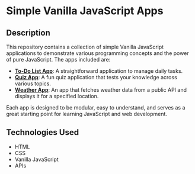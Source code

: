 # Simple Vanilla JavaScript Apps  

## Description  

This repository contains a collection of simple Vanilla JavaScript applications to demonstrate various programming concepts and the power of pure JavaScript. The apps included are:  

- **[To-Do List App](https://osama-keakaty.github.io/Vanilla_JavaScript_Projects/To_Do_list_App)**: A straightforward application to manage daily tasks.  
- **[Quiz App](https://osama-keakaty.github.io/Vanilla_JavaScript_Projects/Quiz_App)**: A fun quiz application that tests your knowledge across various topics.  
- **[Weather App](https://osama-keakaty.github.io/Vanilla_JavaScript_Projects/Weather_App)**: An app that fetches weather data from a public API and displays it for a specified location.  

Each app is designed to be modular, easy to understand, and serves as a great starting point for learning JavaScript and web development.  


## Technologies Used  

- HTML  
- CSS  
- Vanilla JavaScript  
- APIs   

